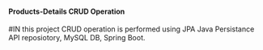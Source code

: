 #### Products-Details CRUD Operation 

#IN this project CRUD operation is performed using JPA Java Persistance API reposiotory, MySQL DB, Spring Boot.

